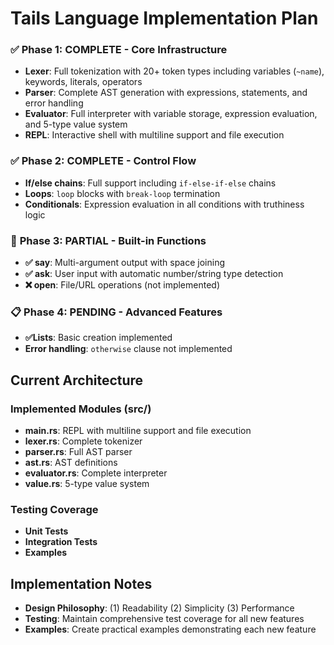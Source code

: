 # Tails Language Implementation Plan 

### ✅ **Phase 1: COMPLETE - Core Infrastructure**
- **Lexer**: Full tokenization with 20+ token types including variables (`~name`), keywords, literals, operators
- **Parser**: Complete AST generation with expressions, statements, and error handling
- **Evaluator**: Full interpreter with variable storage, expression evaluation, and 5-type value system
- **REPL**: Interactive shell with multiline support and file execution

### ✅ **Phase 2: COMPLETE - Control Flow** 
- **If/else chains**: Full support including `if-else-if-else` chains
- **Loops**: `loop` blocks with `break-loop` termination
- **Conditionals**: Expression evaluation in all conditions with truthiness logic

### 🚧 **Phase 3: PARTIAL - Built-in Functions**
- **✅ say**: Multi-argument output with space joining
- **✅ ask**: User input with automatic number/string type detection  
- **❌ open**: File/URL operations (not implemented)

### 📋 **Phase 4: PENDING - Advanced Features**
- **✅Lists**: Basic creation implemented
- **Error handling**: `otherwise` clause not implemented

## Current Architecture

### Implemented Modules (src/)
- **main.rs**: REPL with multiline support and file execution
- **lexer.rs**: Complete tokenizer
- **parser.rs**: Full AST parser
- **ast.rs**: AST definitions
- **evaluator.rs**: Complete interpreter
- **value.rs**: 5-type value system

### Testing Coverage
- **Unit Tests**
- **Integration Tests**
- **Examples**


## Implementation Notes

- **Design Philosophy**: (1) Readability (2) Simplicity (3) Performance
- **Testing**: Maintain comprehensive test coverage for all new features
- **Examples**: Create practical examples demonstrating each new feature